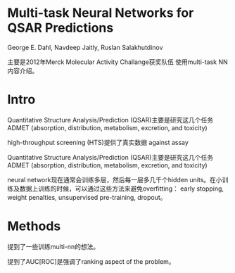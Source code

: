 # Multi-task Neural Networks for QSAR Predictions

George E. Dahl, Navdeep Jaitly, Ruslan Salakhutdinov

主要是2012年Merck Molecular Activity Challange获奖队伍 使用multi-task NN内容介绍。

# Intro

Quantitative Structure Analysis/Prediction (QSAR)主要是研究这几个任务 ADMET (absorption, distribution, metabolism, excretion, and toxicity)


high-throughput screening (HTS)提供了真实数据 against assay

Quantitative Structure Analysis/Prediction (QSAR)主要是研究这几个任务 ADMET (absorption, distribution, metabolism, excretion, and toxicity)

neural network现在通常会训练多层，然后每一层多几千个hidden units。在小训练及数据上训练的时候，可以通过这些方法来避免overfitting： early stopping, weight penalties, unsupervised pre-training, dropout。

# Methods

提到了一些训练multi-nn的想法。

提到了AUC[ROC]是强调了ranking aspect of the problem。